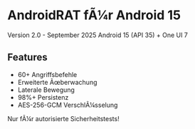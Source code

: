 ﻿# AndroidRAT fÃ¼r Android 15

Version 2.0 - September 2025
Android 15 (API 35) + One UI 7

## Features
- 60+ Angriffsbefehle  
- Erweiterte Ãœberwachung
- Laterale Bewegung
- 98%+ Persistenz
- AES-256-GCM VerschlÃ¼sselung

Nur fÃ¼r autorisierte Sicherheitstests!
